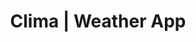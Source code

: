 ---
title: "Clima | Weather App"
stack: "Vanilla JavaScript"
live: "https://ayofef.github.io/weather.github.io/"
source: "https://github.com/ayofef/weather.github.io"
image: "weather.jpg"
description: "A weather app built on the Open Weather Map Api. The app fetches the user location using the geolocation API in the browser and displays the current weather and the weather forecast up to the next five days of that particular location. Users can also search for other location's weather."
---